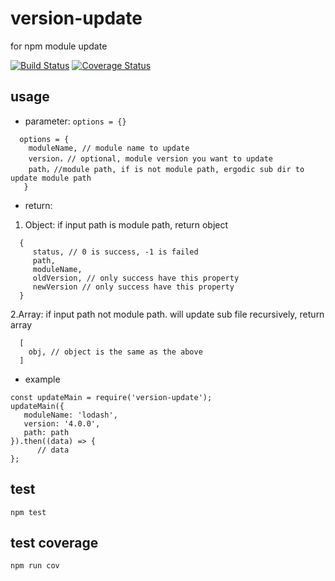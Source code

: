 # version-update

for npm module update

[![Build Status](https://travis-ci.org/hongxuanlee/version-update.svg?branch=master)](https://travis-ci.org/hongxuanlee/version-update)
[![Coverage Status](https://coveralls.io/repos/github/hongxuanlee/version-update/badge.svg?branch=master)](https://coveralls.io/github/hongxuanlee/version-update?branch=master)

## usage

- parameter: `options = {}`

```
  options = {
    moduleName, // module name to update
    version，// optional, module version you want to update
    path，//module path, if is not module path, ergodic sub dir to update module path 
   }
```

- return: 

1. Object: if input path is module path, return object

```
  {
     status, // 0 is success, -1 is failed
     path,
     moduleName, 
     oldVersion, // only success have this property
     newVersion // only success have this property
  }
```

2.Array: if input path not module path. will update sub file recursively, return array

```
  [
    obj, // object is the same as the above
  ]
```


- example  
```
const updateMain = require('version-update');
updateMain({
   moduleName: 'lodash',
   version: '4.0.0',
   path: path
}).then((data) => {
      // data
};

```

## test

```
npm test
```

## test coverage

```
npm run cov
```

